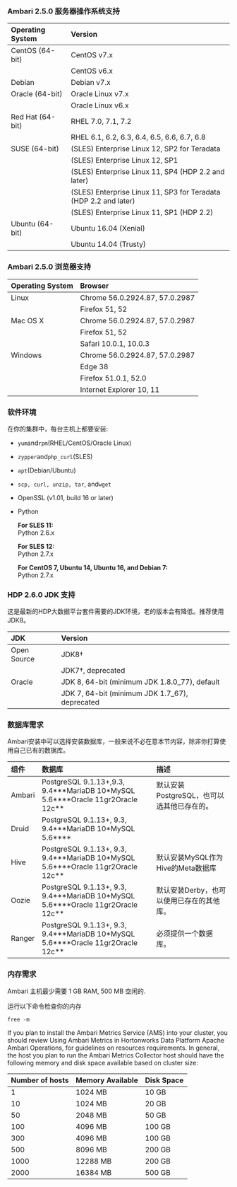 ### **Ambari 2.5.0 服务器操作系统支持**

| Operating System | Version |
| :--- | :--- |
| CentOS \(64-bit\) | CentOS v7.x |
|  | CentOS v6.x |
| Debian | Debian v7.x |
| Oracle \(64-bit\) | Oracle Linux v7.x |
|  | Oracle Linux v6.x |
| Red Hat \(64-bit\) | RHEL 7.0, 7.1, 7.2 |
|  | RHEL 6.1, 6.2, 6.3, 6.4, 6.5, 6.6, 6.7, 6.8 |
| SUSE \(64-bit\) | \(SLES\) Enterprise Linux 12, SP2 for Teradata |
|  | \(SLES\) Enterprise Linux 12, SP1 |
|  | \(SLES\) Enterprise Linux 11, SP4 \(HDP 2.2 and later\) |
|  | \(SLES\) Enterprise Linux 11, SP3 for Teradata \(HDP 2.2 and later\) |
|  | \(SLES\) Enterprise Linux 11, SP1 \(HDP 2.2\) |
| Ubuntu \(64-bit\) | Ubuntu 16.04 \(Xenial\) |
|  | Ubuntu 14.04 \(Trusty\) |

### **Ambari 2.5.0 浏览器支持**

| Operating System | Browser |
| :--- | :--- |
| Linux | Chrome 56.0.2924.87, 57.0.2987 |
|  | Firefox 51, 52 |
| Mac OS X | Chrome 56.0.2924.87, 57.0.2987 |
|  | Firefox 51, 52 |
|  | Safari 10.0.1, 10.0.3 |
| Windows | Chrome 56.0.2924.87, 57.0.2987 |
|  | Edge 38 |
|  | Firefox 51.0.1, 52.0 |
|  | Internet Explorer 10, 11 |

### 软件环境

在你的集群中，每台主机上都要安装:

* `yum`and`rpm`\(RHEL/CentOS/Oracle Linux\)

* `zypper`and`php_curl`\(SLES\)

* `apt`\(Debian/Ubuntu\)

* `scp, curl, unzip, tar`, and`wget`

* OpenSSL \(v1.01, build 16 or later\)

* Python

  **For SLES 11:**  
  Python 2.6.x

  **For SLES 12:**  
  Python 2.7.x

  **For CentOS 7, Ubuntu 14, Ubuntu 16, and Debian 7:**  
  Python 2.7.x

### **HDP 2.6.0 JDK 支持**

这是最新的HDP大数据平台套件需要的JDK环境，老的版本会有降低。推荐使用JDK8。

| JDK | Version |
| :--- | :--- |
| Open Source | JDK8† |
|  | JDK7†, deprecated |
| Oracle | JDK 8, 64-bit \(minimum JDK 1.8.0\_77\), default |
|  | JDK 7, 64-bit \(minimum JDK 1.7\_67\), deprecated |

### 数据库需求

Ambari安装中可以选择安装数据库，一般来说不必在意本节内容，除非你打算使用自己已有的数据库。

| 组件 | 数据库 | 描述 |
| :--- | :--- | :--- |
| Ambari | PostgreSQL 9.1.13+,9.3, 9.4\*\*\*MariaDB 10\*MySQL 5.6\*\*\*\*Oracle 11gr2Oracle 12c\*\* | 默认安装PostgreSQL，也可以选其他已存在的。 |
| Druid | PostgreSQL 9.1.13+, 9.3, 9.4\*\*\*MariaDB 10\*MySQL 5.6\*\*\*\* |  |
| Hive | PostgreSQL 9.1.13+, 9.3, 9.4\*\*\*MariaDB 10\*MySQL 5.6\*\*\*\*Oracle 11gr2Oracle 12c\*\* | 默认安装MySQL作为Hive的Meta数据库 |
| Oozie | PostgreSQL 9.1.13+, 9.3, 9.4\*\*\*MariaDB 10\*MySQL 5.6\*\*\*\*Oracle 11gr2Oracle 12c\*\* | 默认安装Derby，也可以使用已存在的其他库。 |
| Ranger | PostgreSQL 9.1.13+, 9.3, 9.4\*\*\*MariaDB 10\*MySQL 5.6\*\*\*\*Oracle 11gr2Oracle 12c\*\* | 必须提供一个数据库。 |

### 内存需求

Ambari 主机最少需要 1 GB RAM, 500 MB 空闲的.

运行以下命令检查你的内存

`free -m`

If you plan to install the Ambari Metrics Service \(AMS\) into your cluster, you should review Using Ambari Metrics in Hortonworks Data Platform Apache Ambari Operations, for guidelines on resources requirements. In general, the host you plan to run the Ambari Metrics Collector host should have the following memory and disk space available based on cluster size:

| **Number of hosts** | **Memory Available** | **Disk Space** |
| :--- | :--- | :--- |
| 1 | 1024 MB | 10 GB |
| 10 | 1024 MB | 20 GB |
| 50 | 2048 MB | 50 GB |
| 100 | 4096 MB | 100 GB |
| 300 | 4096 MB | 100 GB |
| 500 | 8096 MB | 200 GB |
| 1000 | 12288 MB | 200 GB |
| 2000 | 16384 MB | 500 GB |



